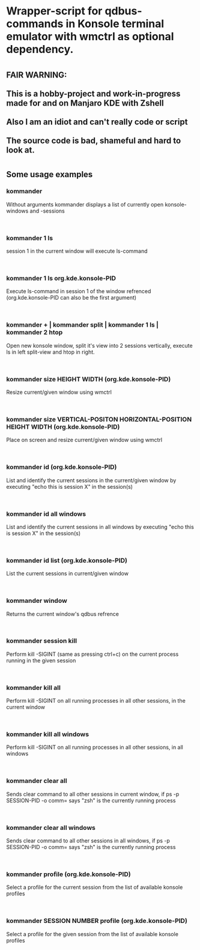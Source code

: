 # Wrapper-script for qdbus-commands in Konsole terminal emulator with wmctrl as optional dependency.
#
## FAIR WARNING:<br><br>This is a hobby-project and work-in-progress made for and on Manjaro KDE with Zshell<br><br>Also I am an idiot and can't really code or script<br><br>The source code is bad, shameful and hard to look at.
#
## Some usage examples

### kommander
  Without arguments kommander displays a list of currently open konsole-windows and -sessions

<br>

### kommander 1 ls
  session 1 in the current window will execute ls-command

<br>

### kommander 1 ls org.kde.konsole-PID
  Execute ls-command in session 1 of the window refrenced
  (org.kde.konsole-PID can also be the first argument)

<br>

### kommander + | kommander split | kommander 1 ls | kommander 2 htop
  Open new konsole window, split it's view into 2 sessions vertically, execute ls in left split-view and htop in right.

<br>

### kommander size HEIGHT WIDTH (org.kde.konsole-PID)
  Resize current/given window using wmctrl

<br>

### kommander size VERTICAL-POSITON HORIZONTAL-POSITION HEIGHT WIDTH (org.kde.konsole-PID)
  Place on screen and resize current/given window using wmctrl

<br>

### kommander id (org.kde.konsole-PID)
  List and identify the current sessions in the current/given window by executing "echo this is session X" in the session(s)

<br>

### kommander id all windows
  List and identify the current sessions in all windows by executing "echo this is session X" in the session(s)
  
 <br> 
  
### kommander id list (org.kde.konsole-PID)
  List the current sessions in current/given window

<br>

### kommander window
  Returns the current window's qdbus refrence

<br>

### kommander session kill
  Perform kill -SIGINT (same as pressing ctrl+c) on the current process running in the given session

<br>

### kommander kill all
  Perform kill -SIGINT on all running processes in all other sessions, in the current window

<br>

### kommander kill all windows
  Perform kill -SIGINT on all running processes in all other sessions, in all windows

<br>

### kommander clear all
  Sends clear command to all other sessions in current window, if ps -p SESSION-PID -o comm= says "zsh" is the currently running process

<br>

### kommander clear all windows
  Sends clear command to all other sessions in all windows,  if ps -p SESSION-PID -o comm= says "zsh" is the currently running process

<br>

### kommander profile (org.kde.konsole-PID)
  Select a profile for the current session from the list of available konsole profiles

<br>

### kommander SESSION NUMBER profile (org.kde.konsole-PID)
  Select a profile for the given session from the list of available konsole profiles
